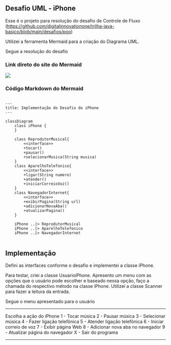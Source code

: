 ## Desafio UML - iPhone

Esse é o projeto para resolução do desafio de Controle de Fluxo (https://github.com/digitalinnovationone/trilha-java-basico/blob/main/desafios/poo)

Utilizei a ferramenta Mermaid para a criação do Diagrama UML.

Segue a resolução do desafio

### Link direto do site do Mermaid

![](https://mermaid.ink/img/pako:eNqNkktuwjAQhq8SeRVU4AARQkJl00URKlVX2Qz2JBnJ8USOjVoop-miB-FidUJ4pgu8Go9_z3zz2AnJCkUiRqNRahw5jUn0UlYaSzQODr-HH44UR3OsIaPWpGXBBlPT_kiN1FDXc4LcQpmaKJzW08mi3dG3b6SXxzesLCvv2L76miToTtacyYSMQ5uBxOn04n5yLMHGgytPBb6-c9WoURIb6ALHK2fJ5FHZ3gZnmAvKrAKLuuD38DNjQ5IfYNGUh8RdbONLtHxNAQ6NwlsyCqEJ7DNbi8QfvI3_o1nABnNQbF-avAbdAzD4SWuyS8jJnOv1Vt8AKTp2ZcEbmK0hvqX1oGkLpxCDu5F1kxyPv6f9wfUl_Yb2Nb0ym1xiKEIjSyAV9rGtOxWuCIuYiiSYCjPw2qUiNfsghQCx-jJSJM56HArLPi9EkoGuw81XKgyhW8uTBBU14MeFb_d-_wfSZfg2?type=png)

### Código Markdown do Mermaid

```mermaid

---
title: Implementação do Desafio do iPhone
---

classDiagram
    class iPhone {
    }

    class ReprodutorMusical{
        <<interface>>
        +tocar()
        +pausar()
        +selecionarMusica(String musica)
    }
    class AparelhoTelefonico{
        <<interface>>
        +ligar(String numero)
        +atender()
        +iniciarCorreioVoz()
    }
    class NavegadorInternet{
        <<interface>>
        +exibirPagina(String url)
        +adicionarNovaAba()
        +atualizarPagina()
    }

    iPhone ..|> ReprodutorMusical
    iPhone ..|> AparelhoTelefonico
    iPhone ..|> NavegadorInternet


```

## Implementação

Defini as interfaces conforme o desafio e implementei a classe iPhone.

Para testar, criei a classe UsuarioiPhone.
Apresento um menu com as opções que o usuário pode escolher e baseado nessa opção, faço a chamada do respectivo método na classe iPhone.
Utilizei a classe Scanner para fazer a leitura da entrada.

Segue o menu apresentado para o usuário

---

Escolha a ação do iPhone
1 - Tocar música
2 - Pausar música
3 - Selecionar música
4 - Fazer ligação telefônica
5 - Atender ligação telefônica
6 - Iniciar correio de voz
7 - Exibir página Web
8 - Adicionar nova aba no navegador
9 - Atualizar página do navegador
X - Sair do programa

---
